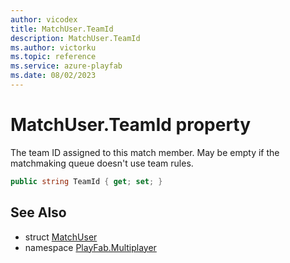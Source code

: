 ```yaml
---
author: vicodex
title: MatchUser.TeamId
description: MatchUser.TeamId
ms.author: victorku
ms.topic: reference
ms.service: azure-playfab
ms.date: 08/02/2023
---
```


# MatchUser.TeamId property

The team ID assigned to this match member. May be empty if the matchmaking queue doesn't use team rules.

```csharp
public string TeamId { get; set; }
```

## See Also

* struct [MatchUser](../MatchUser.md)
* namespace [PlayFab.Multiplayer](../../PlayFabMultiplayerSDK.md)

